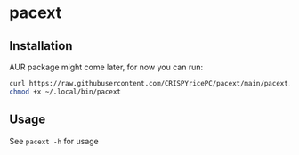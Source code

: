 # pacext

## Installation

AUR package might come later, for now you can run:

```sh
curl https://raw.githubusercontent.com/CRISPYricePC/pacext/main/pacext.sh > ~/.local/bin/pacext
chmod +x ~/.local/bin/pacext
```

## Usage

See `pacext -h` for usage
